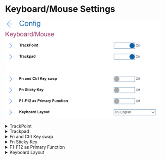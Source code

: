 # Keyboard/Mouse Settings #
![](./img/keyboardmouse.png)

<details><summary>TrackPoint</summary>
One of 2 possible states:

1.	Off - Built-in Track point is disabled.
2.	**On** - Built-in TrackPoint is enabled. Default. 

| WMI Setting name | Values |
|:---|:---|
| TrackPoint | Enable, Disable (on AMD-based machine) |
|  | Enable, Disable (on Intel-based machine)|

</details>

<details><summary>Trackpad</summary>
One of 2 possible states:

1.	Off - Built-in Trackpad is disabled.
2.	**On** - Built-in Trackpad is enabled. Default.

| WMI Setting name | Values |
|:---|:---|
| TouchPad | Disable,Enable (on AMD-based machine)|
|  | Disable,Automatic (on Intel-based machine)|
</details>

<details><summary>Fn and Ctrl Key swap</summary>
One of 2 possible states:

1.	**Off** - Fn key and Ctrl key behaviour is as printed on the keyboard. Default.
2.	On - Fn key works as Ctrl key. Ctrl key works as Fn key. Note. Bottom-Left key will wake the system from sleep state.

| WMI Setting name | Values |
|:---|:---|
| FnCtrlKeySwap | Disable,Enable |
</details>

<details><summary>Fn Sticky Key</summary>

One of 2 possible states:

1.	**Off** - Fn key will not switch to sticky state. Default.
2.	On - User can press Fn key to keep it in a pressed condition, then press the desired function key. The action is equivalent to pressing the required key and the Fn key simultaneously. When User presses the Fn key twice, the state is locked until User presses the Fn key again.

| WMI Setting name | Values |
|:---|:---|
| FnSticky | Disable,Enable |
</details>

<details><summary>F1-F12 as Primary Function</summary>
One of 2 possible states:

1.	On - Executes the F1-F12 function.
2.	**Off** - Executes the special function. Default. 

Alternatively, to switch to above two options, press Fn+Esc to use FnLk (Fn Lock). LED in on when FnLk is enabled.

| WMI Setting name | Values |
|:---|:---|
| FnKeyAsPrimary | Disable,Enable |
</details>

<details><summary>Keyboard Layout</summary>
Field to select keyboard layout in pre-OS environment. This configuration does not affect OS.
Possible options:

1.	**US English** - Default
2.	Canadian French Multilingual
3.	Canadian French
4.	Spanish (Latin America) 
5.	Portuguese (Brazil)
6.	Belgian
7.	Danish
8.	Spanish
9.	French
10.	German
11.	Hungarian
12.	Icelandic
13.	Italian
14.	Norwegian
15.	Portuguese
16.	Slovenian
17.	Swedish
18.	Swiss
19.	Turkish
20.	UK English
21.	Japanese
22.	Korean
23.	Traditional Chinese
24.	Turkish-F
25.	Estonian
26.	Finnish
27.	Czech

**Note**. On latest machines in BIOS added support for ASCII special characters and symbols such as @, ! ,?, etc. Those characters depend on keyboard layout and BIOS cannot know the attached keyboard, therefore users have to select keyboard layout if they replace keyboard.

| WMI Setting name | Values |
|:---|:---|
| KeyboardLayout | English_US,CanadianFrenchMultilingual,CanadianFrench,Spanish_LA,Portuguese_BR,Belgian,Danish,Spanish,French,German,Hungarian,Icelandic,Italian,Norwegian,Portuguese,Slovenian,Swedish,Swiss,Turkish,English_UK,Japanese,Korean,TraditionalChinese,Turkish-F,Estonian,Finnish,Czech |

</details>